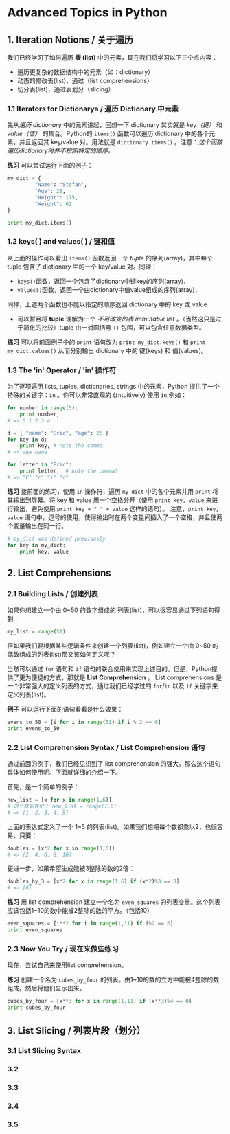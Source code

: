 Advanced Topics in Python
===
## 1. Iteration Notions / 关于遍历
我们已经学习了如何遍历 **表 (list)** 中的元素，现在我们将学习以下三个点内容：
- 遍历更复杂的数据结构中的元素（如：dictionary）
- 动态的修改表(list)，通过（list comprehensions）
- 切分表(list)，通过表划分（slicing）

### 1.1 Iterators for Dictionarys / 遍历 Dictionary 中元素
先从*遍历 dictionary* 中的元素讲起，回想一下 dictionary 其实就是 *key（键）* 和 *value（值）* 的集合。Python的 `items()` 函数可以遍历 dictionary 中的各个元素，并且返回其 key/value 对。用法就是 `dictionary.tiems()` 。注意：*这个函数遍历dictionary时并不按照特定的顺序。*

**练习** 
可以尝试运行下面的例子：

```python
my_dict = {
         "Name": "Stefan",
         "Age": 28,
         "Height": 175,
         "Weight": 62
}

print my_dict.items()
```


### 1.2 keys( ) and values( ) / 键和值
从上面的操作可以看出 `items()` 函数返回一个 *tuple* 的序列(array)，其中每个 tuple 包含了 dictionary 中的一个 key/value 对。同理：

- `keys()`函数，返回一个包含了dictionary中键key的序列(array)，  
- `values()`函数，返回一个由dictionary中值value组成的序列(array)，  

同样，上述两个函数也不能以指定的顺序返回 dictionary 中的 key 或 value

- 可以暂且将 **tuple** 理解为一个 *不可改变的表* *immutable list* 。（当然这只是过于简化的比较）tuple 由一对圆括号 `()` 包围，可以包含任意数据类型。
 
**练习** 
可以将前面例子中的 `print` 语句改为 `print my_dict.keys()` 和 `print my_dict.values()` 从而分别输出 dictionary 中的 键(keys) 和 值(values)。


### 1.3 The 'in' Operator / 'in' 操作符
为了逐项遍历 lists, tuples, dictionaries, strings 中的元素，Python 提供了一个特殊的关键字：`in` 。你可以非常直观的 (`in`tuitively) 使用 `in`,例如：

```python
for number in range(5):
    print number,
# => 0 1 2 3 4

d = { "name": "Eric", "age": 26 }
for key in d:
    print key, # note the comma!
# => age name

for letter in "Eric":
    print letter,  # note the comma!
# => "E" "r" "i" "c"
```

**练习** 
接前面的练习，使用 `in` 操作符，遍历 `my_dict` 中的各个元素并用 `print` 将其输出到屏幕。将 key 和 value 用一个空格分开（使用 `print key, value` 来进行输出，避免使用 `print key + " " + value` 这样的语句）。
注意，`print key, value` 语句中，逗号的使用，使得输出时在两个变量间插入了一个空格，并且使两个变量输出在同一行。
```python
# my_dict was defined previously
for key in my_dict:
    print key, value
```

## 2. List Comprehensions 
### 2.1 Building Lists / 创建列表
如果你想建立一个由 0~50 的数字组成的 列表(list)，可以很容易通过下列语句得到：
```python
my_list = range(51)
```
但如果我们要根据某些逻辑条件来创建一个列表(list)，例如建立一个由 0~50 的偶数组成的列表(list)那又该如何定义呢？

当然可以通过 `for` 语句和 `if` 语句的联合使用来实现上述目的。但是，Python提供了更为便捷的方式，那就是 **List Comprehension** 。 List comprehensions 是一个非常强大的定义列表的方式，通过我们已经学过的 `for`/`in` 以及 `if` 关键字来定义列表(list)。

**例子**
可以运行下面的语句看看是什么效果：
```python
evens_to_50 = [i for i in range(51) if i % 2 == 0]
print evens_to_50
```

### 2.2 List Comprehension Syntax / List Comprehension 语句
通过前面的例子，我们已经见识到了 list comprehension 的强大。那么这个语句具体如何使用呢。下面就详细的介绍一下。

首先，是一个简单的例子：
```python
new_list = [x for x in range(1,6)]
# 这个其实等价于 new_list = range(1,6)
# => [1, 2, 3, 4, 5]
```
上面的表达式定义了一个 1~5 的列表(list)。如果我们想把每个数都乘以2，也很容易，只要：
```python
doubles = [x*2 for x in range(1,6)]
# => [2, 4, 6, 8, 10]
```
更进一步，如果希望生成能被3整除的数的2倍：
```python
doubles_by_3 = [x*2 for x in range(1,6) if (x*2)%3 == 0]
# => [6]
```

**练习**
用 list comprehension 建立一个名为 `even_squares` 的列表变量。这个列表应该包括1~10的数中能被2整除的数的平方。（包括10）
```python
even_squares = [i**2 for i in range(1,11) if i%2 == 0]
print even_squares
```

### 2.3 Now You Try / 现在来做些练习
现在，尝试自己来使用list comprehension。

**练习**
创建一个名为 `cubes_by_four` 的列表。由1~10的数的立方中能被4整除的数组成。然后将他们显示出来。
```python
cubes_by_four = [x**3 for x in range(1,11) if (x**3)%4 == 0]
print cubes_by_four
```

## 3. List Slicing / 列表片段（划分）
### 3.1 List Slicing Syntax
### 3.2
### 3.3
### 3.4
### 3.5